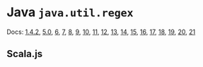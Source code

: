 # Java `java.util.regex`

Docs: [1.4.2](https://web.archive.org/web/20111126092902/http://docs.oracle.com/javase/1.4.2/docs/api/java/util/regex/package-summary.html),
[5.0](https://docs.oracle.com/javase/1.5.0/docs/api/java/util/regex/package-summary.html),
[6](https://docs.oracle.com/javase/6/docs/api/java/util/regex/package-summary.html),
[7](https://docs.oracle.com/javase/7/docs/api/java/util/regex/package-summary.html),
[8](https://docs.oracle.com/javase/8/docs/api/java/util/regex/package-summary.html),
[9](https://docs.oracle.com/javase/9/docs/api/java/util/regex/package-summary.html),
[10](https://docs.oracle.com/javase/10/docs/api/java/util/regex/package-summary.html),
[11](https://docs.oracle.com/en/java/javase/11/docs/api/java.base/java/util/regex/package-summary.html),
[12](https://docs.oracle.com/en/java/javase/12/docs/api/java.base/java/util/regex/package-summary.html),
[13](https://docs.oracle.com/en/java/javase/13/docs/api/java.base/java/util/regex/package-summary.html),
[14](https://docs.oracle.com/en/java/javase/14/docs/api/java.base/java/util/regex/package-summary.html),
[15](https://docs.oracle.com/en/java/javase/15/docs/api/java.base/java/util/regex/package-summary.html),
[16](https://docs.oracle.com/en/java/javase/16/docs/api/java.base/java/util/regex/package-summary.html),
[17](https://docs.oracle.com/en/java/javase/17/docs/api/java.base/java/util/regex/package-summary.html),
[18](https://docs.oracle.com/en/java/javase/18/docs/api/java.base/java/util/regex/package-summary.html),
[19](https://docs.oracle.com/en/java/javase/19/docs/api/java.base/java/util/regex/package-summary.html),
[20](https://docs.oracle.com/en/java/javase/20/docs/api/java.base/java/util/regex/package-summary.html),
[21](https://docs.oracle.com/en/java/javase/21/docs/api/java.base/java/util/regex/package-summary.html)

## Scala.js
